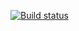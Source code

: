 [![Build status](https://ci.appveyor.com/api/projects/status/rud1rdbr5kt1v4v3?svg=true)](https://ci.appveyor.com/project/mariyatsa/2-2-selenide)